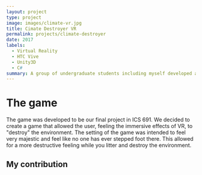 ```yaml
---
layout: project
type: project
image: images/climate-vr.jpg
title: Cimate Destroyer VR
permalink: projects/climate-destroyer
date: 2017
labels:
  - Virtual Reality
  - HTC Vive
  - Unity3D
  - C#
summary: A group of undergraduate students including myself developed a Virtual Reality video game for a graduate level course.
---
```


# The game
The game was developed to be our final project in ICS 691. We decided to create a game that allowed the user, feeling the immersive effects of VR, to "destroy" the environment. The setting of the game was intended to feel very majestic and feel like no one has ever stepped foot there. This allowed for a more destructive feeling while you litter and destroy the environment.   
## My contribution

